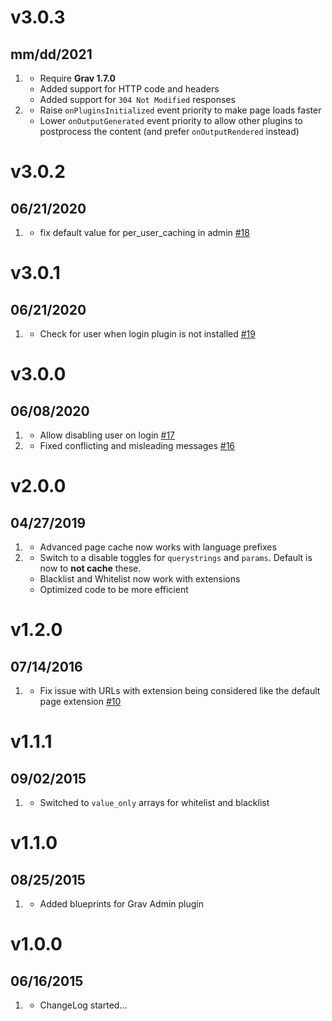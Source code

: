 # v3.0.3
## mm/dd/2021

1. [](#new)
    * Require **Grav 1.7.0**
    * Added support for HTTP code and headers
    * Added support for `304 Not Modified` responses
1. [](#improved)
    * Raise `onPluginsInitialized` event priority to make page loads faster
    * Lower `onOutputGenerated` event priority to allow other plugins to postprocess the content (and prefer `onOutputRendered` instead)

# v3.0.2
## 06/21/2020

1. [](#improved)
    * fix default value for per_user_caching in admin [#18](https://github.com/getgrav/grav-plugin-advanced-pagecache/pull/18)

# v3.0.1
## 06/21/2020

1. [](#bugfix)
    * Check for user when login plugin is not installed [#19](https://github.com/getgrav/grav-plugin-advanced-pagecache/issues/19)

# v3.0.0
## 06/08/2020

1. [](#new)
    * Allow disabling user on login [#17](https://github.com/getgrav/grav-plugin-advanced-pagecache/issues/17)
1. [](#improved)
    * Fixed conflicting and misleading messages [#16](https://github.com/getgrav/grav-plugin-advanced-pagecache/issues/16)

# v2.0.0
## 04/27/2019

1. [](#new)
    * Advanced page cache now works with language prefixes
1. [](#improved)
    * Switch to a disable toggles for `querystrings` and `params`. Default is now to **not cache** these.
    * Blacklist and Whitelist now work with extensions
    * Optimized code to be more efficient

# v1.2.0
## 07/14/2016

1. [](#bugfix)
    * Fix issue with URLs with extension being considered like the default page extension [#10](https://github.com/getgrav/grav-plugin-advanced-pagecache/issues/10)

# v1.1.1
## 09/02/2015

1. [](#improved)
    * Switched to `value_only` arrays for whitelist and blacklist

# v1.1.0
## 08/25/2015

1. [](#improved)
    * Added blueprints for Grav Admin plugin

# v1.0.0
## 06/16/2015

1. [](#new)
    * ChangeLog started...
